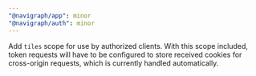 ```yaml
---
"@navigraph/app": minor
"@navigraph/auth": minor
---
```


Add `tiles` scope for use by authorized clients. With this scope included, token requests will have to be configured to store received cookies for cross-origin requests, which is currently handled automatically.
